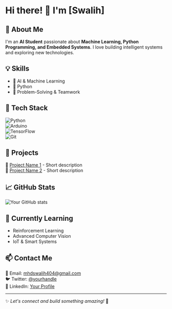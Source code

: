 # Hi there! 👋 I'm [Swalih]  

## 🚀 About Me  
I'm an **AI Student** passionate about **Machine Learning, Python Programming, and Embedded Systems**. I love building intelligent systems and exploring new technologies.  

## 💡 Skills  
- 🤖 AI & Machine Learning   
- 🐍 Python 
- 🎯 Problem-Solving & Teamwork  

## 🔧 Tech Stack  
![Python](https://img.shields.io/badge/Python-3776AB?style=for-the-badge&logo=python&logoColor=white)  
![Arduino](https://img.shields.io/badge/Arduino-00979D?style=for-the-badge&logo=arduino&logoColor=white)  
![TensorFlow](https://img.shields.io/badge/TensorFlow-FF6F00?style=for-the-badge&logo=tensorflow&logoColor=white)  
![Git](https://img.shields.io/badge/Git-F05032?style=for-the-badge&logo=git&logoColor=white)  

## 📌 Projects  
🔹 [Project Name 1](https://github.com/yourusername/project1) - Short description  
🔹 [Project Name 2](https://github.com/yourusername/project2) - Short description  

## 📈 GitHub Stats  
![Your GitHub stats](https://github-readme-stats.vercel.app/api?username=yourusername&show_icons=true&theme=tokyonight)  

## 🌱 Currently Learning  
- Reinforcement Learning  
- Advanced Computer Vision  
- IoT & Smart Systems  

## 📫 Contact Me  
📧 Email: mhdswalih404@gmail.com  
🐦 Twitter: [@yourhandle](https://twitter.com/yourhandle)  
💼 LinkedIn: [Your Profile](https://linkedin.com/in/yourprofile)  

---

✨ _Let's connect and build something amazing!_ 🚀  

